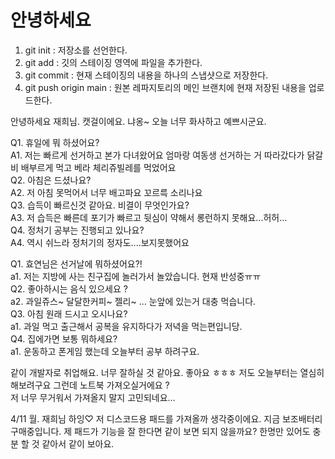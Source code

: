 # 안녕하세요

1. git init : 저장소를 선언한다.
2. git add : 깃의 스테이징 영역에 파일을 추가한다.
3. git commit : 현재 스테이징의 내용을 하나의 스냅샷으로 저장한다.
4. git push origin main : 원본 레파지토리의 메인 브랜치에 현재 저장된 내용을 업로드한다.

안녕하세요 재희님. 캣걸이에요. 냐옹~ 
오늘 너무 화사하고 예쁘시군요.
 
Q1. 휴일에 뭐 하셨어요?   
A1. 저는 빠르게 선거하고 본가 다녀왔어요 엄마랑 여동생 선거하는 거 따라갔다가 닭갈비 배부르게 먹고 베라 체리쥬빌레를 먹었어요   
Q2. 아침은 드셨나요?   
A2. 저 아침 못먹어서 너무 배고파요 꼬르륵 소리나요    
Q3. 습득이 빠르신것 같아요. 비결이 무엇인가요?   
A3. 저 습득은 빠른데 포기가 빠르고 뒷심이 약해서 롱런하지 못해요...허허...   
Q4. 정처기 공부는 진행되고 있나요?   
A4. 역시 쉬느라 정처기의 정자도....보지못했어요   

Q1. 효연님은 선거날에 뭐하셨어요?!    
a1. 저는 지방에 사는 친구집에 놀러가서 놀았습니다. 현재 반성중ㅠㅠ   
Q2. 좋아하시는 음식 있으세요 ?   
a2. 과일쥬스~ 달달한커피~ 젤리~ ... 눈앞에 있는거 대충 먹습니다.      
Q3. 아침 원래 드시고 오시나요?   
a1. 과일 먹고 출근해서 공복을 유지하다가 저녁을 먹는편입니당.   
Q4. 집에가면 보통 뭐하세요?  
a1. 운동하고 폰게임 했는데 오늘부터 공부 하려구요.   

같이 개발자로 취업해요. 너무 잘하실 것 같아요. 
좋아요 ㅎㅎㅎ 저도 오늘부터는 열심히 해보려구요 그런데 노트북 가져오실거에요 ?   
저 너무 무거워서 가져올지 말지 고민되네요...  

4/11 월. 재희님 하잉♡ 
           저 디스코드용 패드를 가져올까 생각중이에요. 지금 보조배터리 구매중입니다.
           제 패드가 기능을 잘 한다면 같이 보면 되지 않을까요? 
           한명만 있어도 충분 할 것 같아서 같이 보아요. 